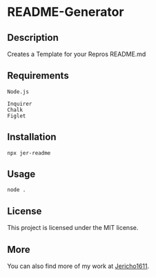 
# README-Generator

## Description
Creates a Template for your Repros README.md

## Requirements 

```
Node.js

Inquirer
Chalk
Figlet
```
## Installation

```
npx jer-readme
```

## Usage
```
node .
```

## License
This project is licensed under the MIT license.

## More
You can also find more of my work at [Jericho1611](https://github.com/Jericho1611).
